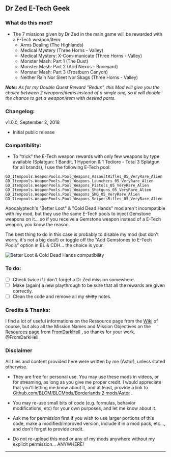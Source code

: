## Dr Zed E-Tech Geek

### What do this mod?

- The 7 missions given by Dr Zed in the main game will be rewarded with a E-Tech weapon/item:
  - Arms Dealing (The Highlands)
  - Medical Mystery (Three Horns - Valley)
  - Medical Mystery: X-Com-municate (Three Horns - Valley)
  - Monster Mash: Part 1 (The Dust)
  - Monster Mash: Part 2 (Arid Nexus - Boneyard)
  - Monster Mash: Part 3 (Frostburn Canyon)  
  - Neither Rain Nor Sleet Nor Skags (Three Horns - Valley)
	
_**Note:** As for my Double Quest Reward "Redux", this Mod will give you the choice between 2 weapons/items instead of a single one, so it will double the chance to get a weapon/item with desired parts._

### Changelog:

v1.0.0, September 2, 2018
 - Initial public release
 
### Compatibility:

- To "trick" the E-Tech weapon rewards with only few weapons by type available (Splatgun: 1 Bandit, 1 Hyperion & 1 Tediore - Total 3 Splatgun for all brands), I use the following E-Tech pool:

```
GD_Itempools.WeaponPools.Pool_Weapons_AssaultRifles_05_VeryRare_Alien
GD_Itempools.WeaponPools.Pool_Weapons_Launchers_05_VeryRare_Alien
GD_Itempools.WeaponPools.Pool_Weapons_Pistols_05_VeryRare_Alien
GD_Itempools.WeaponPools.Pool_Weapons_Shotguns_05_VeryRare_Alien
GD_Itempools.WeaponPools.Pool_Weapons_SMG_05_VeryRare_Alien
GD_Itempools.WeaponPools.Pool_Weapons_SnipersRifles_05_VeryRare_Alien
```

Apocalyptech's "Better Loot" & "Cold Dead Hands" mod aren't incompatible with my mod, but they use the same E-Tech pools to inject Gemstone weapons on it... so if you receive a Gemstone weapon instead of a E-Tech weapon, you know the reason.

The best thing to do in this case is probably to disable my mod (but don't worry, it's not a big deal!) or toggle off the "Add Gemstones to E-Tech Pools" option in BL & CDH... the choice is your.

![Better Loot & Cold Dead Hands compatibility](https://i.imgur.com/YlSxMbs.png)
 
### To do:

- [ ] Check twice if I don't forget a Dr Zed mission somewhere.
- [ ] Make (again) a new playthrough to be sure that all the rewards are given correctly.
- [ ] Clean the code and remove all my ~~shitty~~ notes. 

### Credits & Thanks:

I find a lot of useful informations on the Ressource page from the [Wiki](https://github.com/BLCM/BLCMods/wiki) of course, but also all the Mission Names and Mission Objectives on the [Resources page](https://github.com/BLCM/BLCMods/tree/master/Borderlands%202%20mods/FromDarkHell/Resources) from [FromDarkHell](https://github.com/BLCM/BLCMods/tree/master/Borderlands%202%20mods/FromDarkHell) , so thanks for your work, @FromDarkHell 


### Disclaimer

All files and content provided here were written by me (Astor), unless stated otherwise.

- They are free for personal use. You may use these mods in videos, or for streaming, as long as you give me proper credit. I would appreciate that you'll letting me know about it, and at least, provide a link to [Github.com/BLCM/BLCMods/Borderlands 2 mods/Astor](https://github.com/BLCM/BLCMods/tree/master/Borderlands%202%20mods/Astor) .

- You may re-use small bits of code (e.g. formulas, behavior modifications, etc) for your own purposes, and let me know about it.  

- Ask me for permission first if you wish to use larger portions of this code, make a modified/improved version, include it in a mod pack, etc..., and don't forget to provide credit.

- Do not re-upload this mod or any of my mods anywhere without my explicit permission... ANYWHERE!

* * * * *
